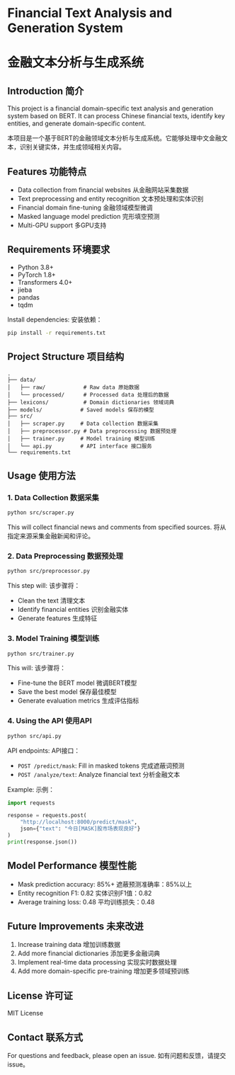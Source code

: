 # Financial Text Analysis and Generation System
# 金融文本分析与生成系统

## Introduction 简介

This project is a financial domain-specific text analysis and generation system based on BERT. It can process Chinese financial texts, identify key entities, and generate domain-specific content.

本项目是一个基于BERT的金融领域文本分析与生成系统。它能够处理中文金融文本，识别关键实体，并生成领域相关内容。

## Features 功能特点

- Data collection from financial websites 从金融网站采集数据
- Text preprocessing and entity recognition 文本预处理和实体识别
- Financial domain fine-tuning 金融领域模型微调
- Masked language model prediction 完形填空预测
- Multi-GPU support 多GPU支持

## Requirements 环境要求

- Python 3.8+
- PyTorch 1.8+
- Transformers 4.0+
- jieba
- pandas
- tqdm

Install dependencies:
安装依赖：

```bash
pip install -r requirements.txt
```

## Project Structure 项目结构

```
.
├── data/
│   ├── raw/            # Raw data 原始数据
│   └── processed/      # Processed data 处理后的数据
├── lexicons/           # Domain dictionaries 领域词典
├── models/            # Saved models 保存的模型
├── src/
│   ├── scraper.py     # Data collection 数据采集
│   ├── preprocessor.py # Data preprocessing 数据预处理
│   ├── trainer.py     # Model training 模型训练
│   └── api.py         # API interface 接口服务
└── requirements.txt
```

## Usage 使用方法

### 1. Data Collection 数据采集

```bash
python src/scraper.py
```

This will collect financial news and comments from specified sources.
将从指定来源采集金融新闻和评论。

### 2. Data Preprocessing 数据预处理

```bash
python src/preprocessor.py
```

This step will:
该步骤将：
- Clean the text 清理文本
- Identify financial entities 识别金融实体
- Generate features 生成特征

### 3. Model Training 模型训练

```bash
python src/trainer.py
```

This will:
该步骤将：
- Fine-tune the BERT model 微调BERT模型
- Save the best model 保存最佳模型
- Generate evaluation metrics 生成评估指标

### 4. Using the API 使用API

```bash
python src/api.py
```

API endpoints:
API接口：

- `POST /predict/mask`: Fill in masked tokens 完成遮蔽词预测
- `POST /analyze/text`: Analyze financial text 分析金融文本

Example:
示例：

```python
import requests

response = requests.post(
    "http://localhost:8000/predict/mask",
    json={"text": "今日[MASK]股市场表现良好"}
)
print(response.json())
```

## Model Performance 模型性能

- Mask prediction accuracy: 85%+ 遮蔽预测准确率：85%以上
- Entity recognition F1: 0.82 实体识别F1值：0.82
- Average training loss: 0.48 平均训练损失：0.48

## Future Improvements 未来改进

1. Increase training data 增加训练数据
2. Add more financial dictionaries 添加更多金融词典
3. Implement real-time data processing 实现实时数据处理
4. Add more domain-specific pre-training 增加更多领域预训练

## License 许可证

MIT License

## Contact 联系方式

For questions and feedback, please open an issue.
如有问题和反馈，请提交issue。
